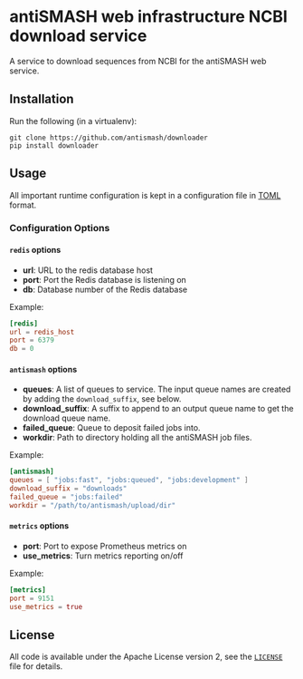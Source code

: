 antiSMASH web infrastructure NCBI download service
==================================================

A service to download sequences from NCBI for the antiSMASH web service.

Installation
------------

Run the following (in a virtualenv):

```
git clone https://github.com/antismash/downloader
pip install downloader
```


Usage
-----

All important runtime configuration is kept in a configuration
file in [TOML](https://github.com/toml-lang/toml) format.

### Configuration Options

#### `redis` options

* **url**: URL to the redis database host
* **port**: Port the Redis database is listening on
* **db**: Database number of the Redis database

Example:
```toml
[redis]
url = redis_host
port = 6379
db = 0
```

#### `antismash` options

* **queues**: A list of queues to service. The input queue names are created by adding the `download_suffix`, see below.
* **download_suffix**: A suffix to append to an output queue name to get the download queue name.
* **failed_queue**: Queue to deposit failed jobs into.
* **workdir**: Path to directory holding all the antiSMASH job files.

Example:
```toml
[antismash]
queues = [ "jobs:fast", "jobs:queued", "jobs:development" ]
download_suffix = "downloads"
failed_queue = "jobs:failed"
workdir = "/path/to/antismash/upload/dir"
```


#### `metrics` options

* **port**: Port to expose Prometheus metrics on
* **use_metrics**: Turn metrics reporting on/off

Example:
```toml
[metrics]
port = 9151
use_metrics = true
```


License
-------

All code is available under the Apache License version 2,
see the [`LICENSE`](LICENSE) file for details.
